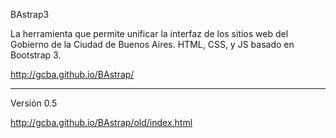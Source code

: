 BAstrap3

La herramienta que permite unificar la interfaz de los sitios web del Gobierno de la Ciudad de Buenos Aires.
HTML, CSS, y JS basado en Bootstrap 3.

http://gcba.github.io/BAstrap/

------------------------------

Versión 0.5

http://gcba.github.io/BAstrap/old/index.html
